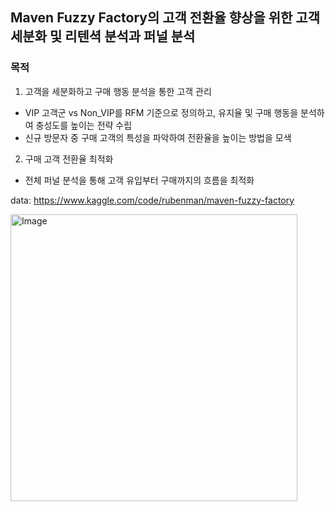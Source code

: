 ## Maven Fuzzy Factory의 고객 전환율 향상을 위한 고객 세분화 및 리텐셕 분석과 퍼널 분석

### 목적
1. 고객을 세분화하고 구매 행동 분석을 통한 고객 관리
  - VIP 고객군 vs Non_VIP를 RFM 기준으로 정의하고, 유지율 및 구매 행동을 분석하여 충성도를 높이는 전략 수립
  - 신규 방문자 중 구매 고객의 특성을 파악하여 전환율을 높이는 방법을 모색
2. 구매 고객 전환율 최적화
  - 전체 퍼널 분석을 통해 고객 유입부터 구매까지의 흐름을 최적화

data: https://www.kaggle.com/code/rubenman/maven-fuzzy-factory

<img width="459" alt="Image" src="https://github.com/user-attachments/assets/da4f3659-6498-451f-8c2c-7a78e2876bf5" />
